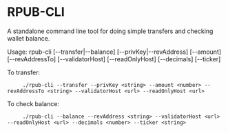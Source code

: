 # RPUB-CLI

A standalone command line tool for doing simple transfers and checking wallet balance.

Usage: rpub-cli [--transfer|--balance] [--privKey|--revAddress] [--amount] [--revAddressTo] [--validatorHost] [--readOnlyHost] [--decimals] [--ticker]

To transfer:
```
     ./rpub-cli --transfer --privKey <string> --amount <number> --revAddressTo <string> --validatorHost <url> --readOnlyHost <url>
```
To check balance:
```
     ./rpub-cli --balance --revAddress <string> --validatorHost <url> --readOnlyHost <url> --decimals <number> --ticker <string>
```